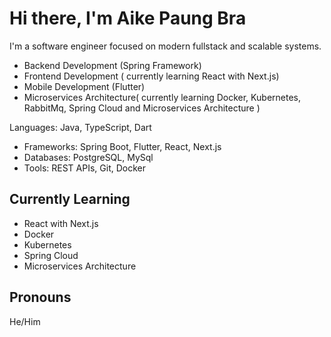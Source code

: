 # Hi there, I'm Aike Paung Bra

I'm a software engineer focused on modern fullstack and scalable systems.

- Backend Development (Spring Framework)
- Frontend Development ( currently learning React with Next.js)
- Mobile Development (Flutter)
- Microservices Architecture( currently learning Docker, Kubernetes, RabbitMq, Spring Cloud and Microservices Architecture )


 Languages: Java, TypeScript, Dart
- Frameworks: Spring Boot, Flutter, React, Next.js
- Databases: PostgreSQL, MySql
- Tools: REST APIs, Git, Docker


## Currently Learning
- React with Next.js  
- Docker
- Kubernetes
- Spring Cloud
- Microservices Architecture


## Pronouns
He/Him

